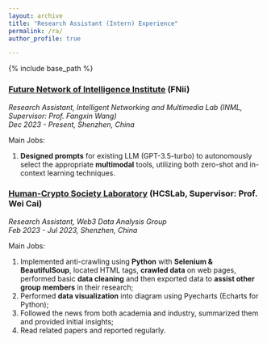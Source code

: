 ```yaml
---
layout: archive
title: "Research Assistant (Intern) Experience"
permalink: /ra/
author_profile: true

---
```


{% include base_path %}

### [Future Network of Intelligence Institute](https://fnii.cuhk.edu.cn/) (FNii)
*Research Assistant, Intelligent Networking and Multimedia Lab (INML, Supervisor: Prof. Fangxin Wang)*  
*Dec 2023 - Present, Shenzhen, China*

Main Jobs:
1. **Designed prompts** for existing LLM (GPT-3.5-turbo) to autonomously select the appropriate **multimodal** tools, utilizing both zero-shot and in-context learning techniques.

### [Human-Crypto Society Laboratory](https://hcslab.cuhk.edu.cn/) (HCSLab, Supervisor: Prof. Wei Cai)
*Research Assistant, Web3 Data Analysis Group*  
*Feb 2023 - Jul 2023, Shenzhen, China*

Main Jobs:
1. Implemented anti-crawling using **Python** with **Selenium & BeautifulSoup**, located HTML tags, **crawled data** on web pages, performed basic **data cleaning** and then exported data to **assist other group members** in their research;
2. Performed **data visualization** into diagram using Pyecharts (Echarts for Python);
3. Followed the news from both academia and industry, summarized them and provided initial insights;
4. Read related papers and reported regularly.
